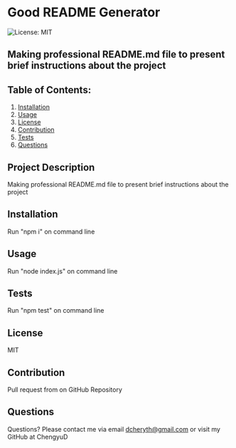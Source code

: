 
  # Good README Generator

  ![License: MIT](https://img.shields.io/badge/License-MIT-blue)

  ## Making professional README.md file to present brief instructions about the project

  ## Table of Contents:
  1. [Installation](#installation)
  2. [Usage](#usage)
  3. [License](#license)
  4. [Contribution](#contribution)
  5. [Tests](#tests)
  6. [Questions](#questions)

  ## Project Description
  Making professional README.md file to present brief instructions about the project

  ## Installation
  Run "npm i" on command line

  ## Usage
  Run "node index.js" on command line

  ## Tests
  Run "npm test" on command line

  ## License
  MIT

  ## Contribution
  Pull request from on GitHub Repository

  ## Questions
  Questions? Please contact me via email dcheryth@gmail.com or visit my GitHub at ChengyuD

